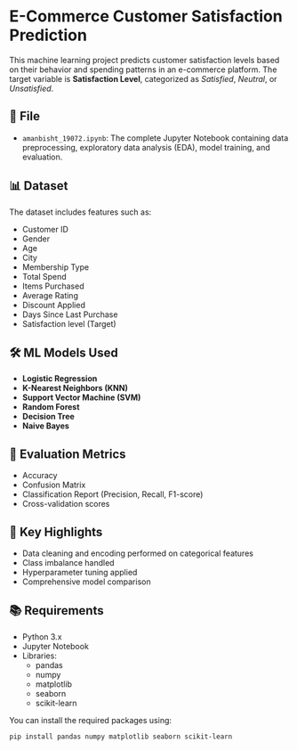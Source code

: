 # E-Commerce Customer Satisfaction Prediction

This machine learning project predicts customer satisfaction levels based on their behavior and spending patterns in an e-commerce platform.
The target variable is **Satisfaction Level**, categorized as *Satisfied*, *Neutral*, or *Unsatisfied*.

## 📁 File

- `amanbisht_19072.ipynb`: The complete Jupyter Notebook containing data preprocessing, exploratory data analysis (EDA), model training, and evaluation.

## 📊 Dataset

The dataset includes features such as:

- Customer ID
- Gender
- Age
- City
- Membership Type
- Total Spend
- Items Purchased
- Average Rating
- Discount Applied
- Days Since Last Purchase
- Satisfaction level (Target)

## 🛠️ ML Models Used

- **Logistic Regression**
- **K-Nearest Neighbors (KNN)**
- **Support Vector Machine (SVM)**
- **Random Forest**
- **Decision Tree**
- **Naive Bayes**

## 🧪 Evaluation Metrics

- Accuracy
- Confusion Matrix
- Classification Report (Precision, Recall, F1-score)
- Cross-validation scores

## 📌 Key Highlights

- Data cleaning and encoding performed on categorical features
- Class imbalance handled
- Hyperparameter tuning applied
- Comprehensive model comparison

## 📚 Requirements

- Python 3.x
- Jupyter Notebook
- Libraries:
  - pandas
  - numpy
  - matplotlib
  - seaborn
  - scikit-learn

You can install the required packages using:

```bash
pip install pandas numpy matplotlib seaborn scikit-learn

